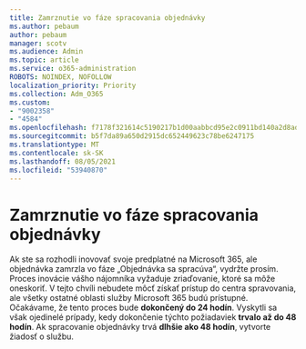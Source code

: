 ```yaml
---
title: Zamrznutie vo fáze spracovania objednávky
ms.author: pebaum
author: pebaum
manager: scotv
ms.audience: Admin
ms.topic: article
ms.service: o365-administration
ROBOTS: NOINDEX, NOFOLLOW
localization_priority: Priority
ms.collection: Adm_O365
ms.custom:
- "9002358"
- "4584"
ms.openlocfilehash: f7178f321614c5190217b1d00aabbcd95e2c0911bd140a2d8ad455665ac5b73b
ms.sourcegitcommit: b5f7da89a650d2915dc652449623c78be6247175
ms.translationtype: MT
ms.contentlocale: sk-SK
ms.lasthandoff: 08/05/2021
ms.locfileid: "53940870"
---
```

# <a name="stuck-on-processing-order"></a>Zamrznutie vo fáze spracovania objednávky

Ak ste sa rozhodli inovovať svoje predplatné na Microsoft 365, ale objednávka zamrzla vo fáze „Objednávka sa spracúva“, vydržte prosím. Proces inovácie vášho nájomníka vyžaduje zriaďovanie, ktoré sa môže oneskoriť. V tejto chvíli nebudete môcť získať prístup do centra spravovania, ale všetky ostatné oblasti služby Microsoft 365 budú prístupné. Očakávame, že tento proces bude **dokončený do 24 hodín**. Vyskytli sa však ojedinelé prípady, kedy dokončenie týchto požiadaviek **trvalo až do 48 hodín**. Ak spracovanie objednávky trvá **dlhšie ako 48 hodín**, vytvorte žiadosť o službu.
